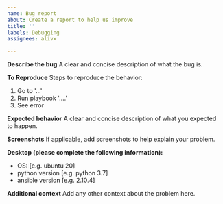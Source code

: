 ```yaml
---
name: Bug report
about: Create a report to help us improve
title: ''
labels: Debugging
assignees: alivx

---
```


**Describe the bug**
A clear and concise description of what the bug is.

**To Reproduce**
Steps to reproduce the behavior:
1. Go to '...'
2. Run playbook '....'
3. See error

**Expected behavior**
A clear and concise description of what you expected to happen.

**Screenshots**
If applicable, add screenshots to help explain your problem.

**Desktop (please complete the following information):**
 - OS: [e.g. ubuntu 20]
 - python version [e.g. python 3.7]
 - ansible version [e.g. 2.10.4]


**Additional context**
Add any other context about the problem here.

